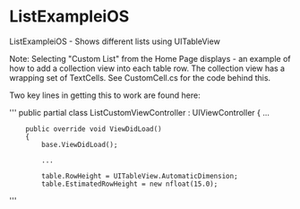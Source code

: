 # ListExampleiOS
ListExampleiOS - Shows different lists using UITableView

Note: Selecting "Custom List" from the Home Page displays - an example of how to add a collection view into each table row. The collection view has a wrapping set of TextCells. See CustomCell.cs for the code behind this.

Two key lines in getting this to work are found here:

'''
    public partial class ListCustomViewController : UIViewController
    {
        ...
        
        public override void ViewDidLoad()
        {
            base.ViewDidLoad();

            ...

            table.RowHeight = UITableView.AutomaticDimension;
            table.EstimatedRowHeight = new nfloat(15.0);
'''

